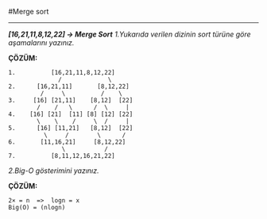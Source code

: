 #Merge sort
***
***[16,21,11,8,12,22] -> Merge Sort***
*1.Yukarıda verilen dizinin sort türüne göre aşamalarını yazınız.*

**ÇÖZÜM:**
```
1.          [16,21,11,8,12,22]
              /             \
2.      [16,21,11]       [8,12,22]
         /     \          /    \
3.     [16] [21,11]    [8,12]  [22]
        /    /   \      /  \     |
4.    [16] [21]  [11] [8] [12] [22]
        \    \    /     \  /     |
5.      [16] [11,21]   [8,12]  [22]
          \     /        \      /   
6.       [11,16,21]     [8,12,22]
               \           /
7.          [8,11,12,16,21,22]

```

*2.Big-O gösterimini yazınız.*

**ÇÖZÜM:**
```
2× = n  =>  logn = x
Big(O) = (nlogn)
```

